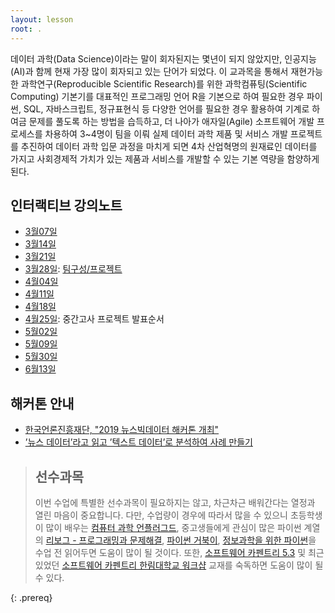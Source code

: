 ```yaml
---
layout: lesson
root: .
---
```



데이터 과학(Data Science)이라는 말이 회자된지는 몇년이 되지 않았지만, 인공지능(AI)과 함께 현재 가장 많이 회자되고 있는 단어가 되었다.
이 교과목을 통해서 재현가능한 과학연구(Reproducible Scientific Research)를 위한 과학컴퓨팅(Scientific Computing) 기본기를 대표적인 프로그래밍 언어 R을
기본으로 하여 필요한 경우 파이썬, SQL, 자바스크립트, 정규표현식 등 다양한 언어를 필요한 경우 활용하여 기계로 하여금 문제를 풀도록 하는 방법을 습득하고,
더 나아가 애자일(Agile) 소프트웨어 개발 프로세스를 차용하여 3~4명이 팀을 이뤄 실제 데이터 과학 제품 및 서비스 개발 프로젝트를 추진하여 
데이터 과학 입문 과정을 마치게 되면 4차 산업혁명의 원재료인 데이터를 가지고 사회경제적 가치가 있는 제품과 서비스를 개발할 수 있는 기본 역량을 함양하게 된다.

## 인터랙티브 강의노트

- [3월07일](https://beta.etherpad.org/p/yonsei)
- [3월14일](https://etherpad.net/p/yonsei-20190314)
- [3월21일](https://etherpad.net/p/yonsei-20190321)
- [3월28일](https://etherpad.net/p/yonsei-20190328): [팀구성/프로젝트](https://docs.google.com/spreadsheets/d/1rSFl2R7mobi7YyN7V7wf6BL77ejn5RFDK3fx0pZ4n8g/edit?usp=sharing)
- [4월04일](https://etherpad.net/p/yonsei-20190404)
- [4월11일](https://etherpad.net/p/yonsei-20190411)
- [4월18일](https://etherpad.net/p/yonsei-20190418)
- [4월25일](https://etherpad.net/p/yonsei-20190425): 중간고사 프로젝트 발표순서
- [5월02일](https://etherpad.net/p/yonsei-20190502)
- [5월09일](https://etherpad.net/p/yonsei-20190509)
- [5월30일](https://etherpad.net/p/yonsei-20190530)
- [6월13일](https://etherpad.net/p/yonsei-20190613)


## 해커톤 안내

- [한국언론진흥재단, "2019 뉴스빅데이터 해커톤 개최"](http://www.kpf.or.kr/site/kpf/ex/board/View.do?cbIdx=254&bcIdx=22283)
- [’뉴스 데이터’라고 읽고 ’텍스트 데이터’로 분석하여 사례 만들기](https://statkclee.github.io/ds-authoring/ds_kpf.html#1)

> ## 선수과목
>
> 이번 수업에 특별한 선수과목이 필요하지는 않고, 차근차근 배워간다는 열정과 열린 마음이 중요합니다.
> 다만, 수업량이 경우에 따라서 많을 수 있으니 초등학생이 많이 배우는 [컴퓨터 과학 언플러그드](http://statkclee.github.io/unplugged),
> 중고생들에게 관심이 많은 파이썬 계열의 [리보그 - 프로그래밍과 문제해결](https://statkclee.github.io/code-perspectives/),
> [파이썬 거북이](http://swcarpentry.github.io/python-novice-turtles/index-kr.html), [정보과학을 위한 파이썬](https://statkclee.github.io/pythonlearn-kr/)을 
> 수업 전 읽어두면 도움이 많이 될 것이다. 또한, [소프트웨어 카펜트리 5.3](http://statkclee.github.io/swcarpentry-version-5-3-new/) 및
> 최근 있었던 [소프트웨어 카펜트리 한림대학교 워크샵](https://statkclee.github.io/2018-10-27-hallym/) 교재를 숙독하면 도움이 많이 될 수 있다.
> 
{: .prereq}
